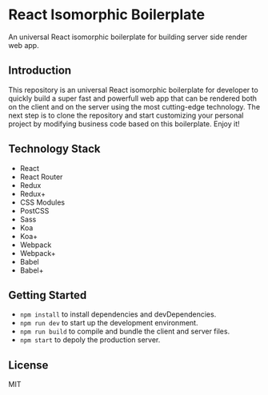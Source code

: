 # React Isomorphic Boilerplate

An universal React isomorphic boilerplate for building server side render web app.

## Introduction

This repository is an universal React isomorphic boilerplate for developer to quickly build a super fast and powerfull web app that can be rendered both on the client and on the server using the most cutting-edge technology. The next step is to clone the repository and start customizing your personal project by modifying business code based on this boilerplate.
Enjoy it!

## Technology Stack

- React
- React Router
- Redux
- Redux+
- CSS Modules
- PostCSS
- Sass
- Koa
- Koa+
- Webpack
- Webpack+
- Babel
- Babel+

## Getting Started

- `npm install` to install dependencies and devDependencies.
- `npm run dev` to start up the development environment.
- `npm run build` to compile and bundle the client and server files.
- `npm start` to depoly the production server.

## License

MIT
